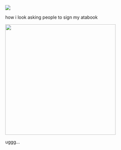 ![](https://komarev.com/ghpvc/?username=piercedskin&color=CACACC&label=witnesses&base=1000) 

how i look asking people to sign my atabook


<img src="https://71781816.carrd.co/assets/images/image11.jpg?v=4b58b513" width="350" length="350"> 

uggg...
